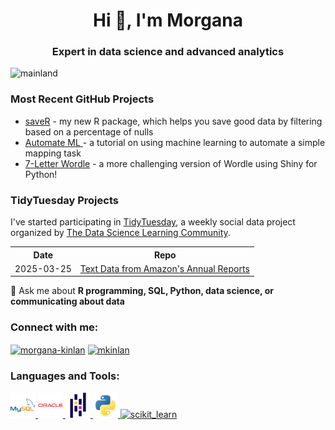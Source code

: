 <h1 align="center">Hi 👋, I'm Morgana</h1>
<h3 align="center">Expert in data science and advanced analytics</h3>

<p align="left"> <img src="https://komarev.com/ghpvc/?username=mainland&label=Profile%20views&color=0e75b6&style=flat" alt="mainland" /> </p>

<h3>Most Recent GitHub Projects</h3>
<ul>
<li><a href="https://github.com/mkinlan/saveR" target="_blank">saveR</a> -  my new R package, which helps you save good data by filtering based on a percentage of nulls</li>
<li><a href="https://github.com/mkinlan/automate_ML" target="_blank">Automate ML </a> - a tutorial on using machine learning to automate a simple mapping task</li>
<li><a href="https://github.com/mkinlan/7_letter_wordle" target="_blank">7-Letter Wordle</a> - a more challenging version of Wordle using Shiny for Python!</li>
</ul>

<h3>TidyTuesday Projects</h3>

<p>I've started participating in <a href="https://github.com/rfordatascience/tidytuesday/blob/main/README.md" target="_blank">TidyTuesday</a>, a weekly social data project organized by <a href="https://dslc.io" target="_blank">The Data Science Learning Community</a>.  
</p>  

<table>
  <tr>
    <th>Date</th>
    <th>Repo</th>
  </tr>
  <tr>
    <td>2025-03-25</td>
    <td><a href="https://github.com/mkinlan/amazon_annual_reports" target="_blank">Text Data from Amazon's Annual Reports</a></td>
  </tr>
</table>

💬 Ask me about **R programming, SQL, Python, data science, or communicating about data**

<h3 align="left">Connect with me:</h3>
<p align="left">
<a href="https://linkedin.com/in/morgana-kinlan" target="blank"><img align="center" src="https://raw.githubusercontent.com/rahuldkjain/github-profile-readme-generator/master/src/images/icons/Social/linked-in-alt.svg" alt="morgana-kinlan" height="30" width="40" /></a>
<a href="https://www.leetcode.com/mkinlan" target="blank"><img align="center" src="https://raw.githubusercontent.com/rahuldkjain/github-profile-readme-generator/master/src/images/icons/Social/leet-code.svg" alt="mkinlan" height="30" width="40" /></a>
</p>

<h3 align="left">Languages and Tools:</h3>
<p align="left"> <a href="https://www.mysql.com/" target="_blank" rel="noreferrer"> <img src="https://raw.githubusercontent.com/devicons/devicon/master/icons/mysql/mysql-original-wordmark.svg" alt="mysql" width="40" height="40"/> </a> <a href="https://www.oracle.com/" target="_blank" rel="noreferrer"> <img src="https://raw.githubusercontent.com/devicons/devicon/master/icons/oracle/oracle-original.svg" alt="oracle" width="40" height="40"/> </a> <a href="https://pandas.pydata.org/" target="_blank" rel="noreferrer"> <img src="https://raw.githubusercontent.com/devicons/devicon/2ae2a900d2f041da66e950e4d48052658d850630/icons/pandas/pandas-original.svg" alt="pandas" width="40" height="40"/> </a> <a href="https://www.python.org" target="_blank" rel="noreferrer"> <img src="https://raw.githubusercontent.com/devicons/devicon/master/icons/python/python-original.svg" alt="python" width="40" height="40"/> </a> <a href="https://scikit-learn.org/" target="_blank" rel="noreferrer"> <img src="https://upload.wikimedia.org/wikipedia/commons/0/05/Scikit_learn_logo_small.svg" alt="scikit_learn" width="40" height="40"/> </a> </p>
